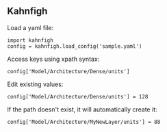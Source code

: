 ## Kahnfigh

Load a yaml file:

```
import kahnfigh
config = kahnfigh.load_config('sample.yaml')
```

Access keys using xpath syntax:

```
config['Model/Architecture/Dense/units']
```

Edit existing values:
```
config['Model/Architecture/Dense/units'] = 128
```

If the path doesn't exist, it will automatically create it:
```
config['Model/Architecture/MyNewLayer/units'] = 88
```